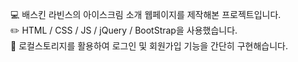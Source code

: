 :computer: 배스킨 라빈스의 아이스크림 소개 웹페이지를 제작해본 프로젝트입니다.<br>
:pencil2: HTML / CSS / JS / jQuery / BootStrap을 사용했습니다.<br>
:key: 로컬스토리지를 활용하여 로그인 및 회원가입 기능을 간단히 구현해습니다.<br>
